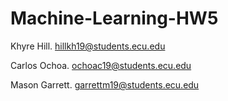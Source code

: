 # Machine-Learning-HW5

Khyre Hill. hillkh19@students.ecu.edu

Carlos Ochoa. ochoac19@students.ecu.edu

Mason Garrett. garrettm19@students.ecu.edu
